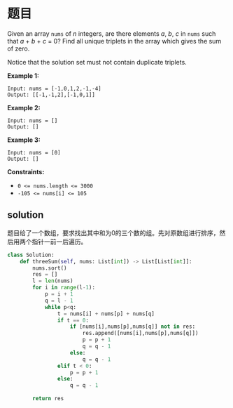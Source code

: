 # 题目

Given an array `nums` of *n* integers, are there elements *a*, *b*, *c* in `nums` such that *a* + *b* + *c* = 0? Find all unique triplets in the array which gives the sum of zero.

Notice that the solution set must not contain duplicate triplets.

 

**Example 1:**

```
Input: nums = [-1,0,1,2,-1,-4]
Output: [[-1,-1,2],[-1,0,1]]
```

**Example 2:**

```
Input: nums = []
Output: []
```

**Example 3:**

```
Input: nums = [0]
Output: []
```

 

**Constraints:**

- `0 <= nums.length <= 3000`
- `-105 <= nums[i] <= 105`

## solution

题目给了一个数组，要求找出其中和为0的三个数的组。先对原数组进行排序，然后用两个指针一前一后遍历。

```python
class Solution:
    def threeSum(self, nums: List[int]) -> List[List[int]]:
        nums.sort()
        res = []
        l = len(nums)
        for i in range(l-1):
            p = i + 1
            q = l - 1
            while p<q:
                t = nums[i] + nums[p] + nums[q]
                if t == 0:
                    if [nums[i],nums[p],nums[q]] not in res:
                        res.append([nums[i],nums[p],nums[q]])
                        p = p + 1
                        q = q - 1
                    else:
                        q = q - 1
                elif t < 0:
                    p = p + 1
                else:
                    q = q - 1
                    
        return res
```


